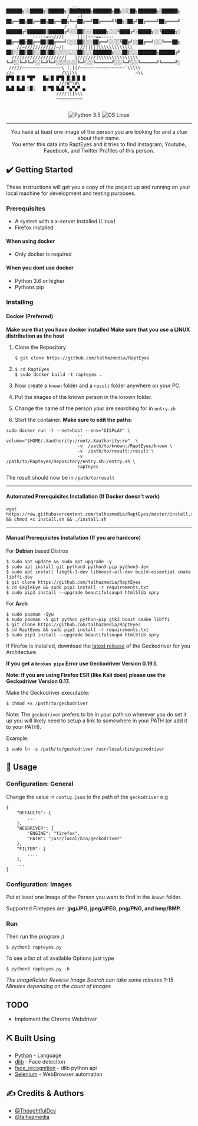 ```

                        _--_                          ██████╗░░█████╗░██████╗░████████╗███████╗██╗░░░██╗███████╗░██████╗
                       /   -)                         ██╔══██╗██╔══██╗██╔══██╗╚══██╔══╝██╔════╝╚██╗░██╔╝██╔════╝██╔════╝
                   ___/___|___                        ██████╔╝███████║██████╔╝░░░██║░░░█████╗░░░╚████╔╝░█████╗░░╚█████╗░
      ____-----=~~///|     ||||~~~==-----_____        ██╔══██╗██╔══██║██╔═══╝░░░░██║░░░██╔══╝░░░░╚██╔╝░░██╔══╝░░░╚═══██╗
    //~////////////~/|     |//|||||\\\\\\\\\\\\\      ██║░░██║██║░░██║██║░░░░░░░░██║░░░███████╗░░░██║░░░███████╗██████╔╝
  ////////////////////|   |///////|\\\\\\\\\\\\\\\    ╚═╝░░╚═╝╚═╝░░╚═╝╚═╝░░░░░░░░╚═╝░░░╚══════╝░░░╚═╝░░░╚══════╝╚═════╝░
 /////~~~~~~~~~~~~~~~\ |.||/~~~~~~~~~~~~~~~~~`\\\\\
//~                  /\\|\\                      ~\\                   █▀█ █░█ ▀█▀   █▄░█ █▀█ █░█░█ █
                    ///W^\W\                                           █▄█ █▄█ ░█░   █░▀█ █▄█ ▀▄▀▄▀ ▄
                   ////|||\\\
                   ~~~~~~~~~~
                                                                      
```

<div align="center">

![Python 3.5](https://img.shields.io/badge/Python-3.6%2B-blue.svg)
![OS Linux](https://img.shields.io/badge/Supported%20OS-Linux-yellow.svg)

</div>

---

<p align="center"> You have at least one image of the person you are looking for and a clue about their name. 
<br>
You enter this data into RaptEyes and it tries to find Instagram, Youtube, Facebook, and Twitter Profiles of this person.
    <br> 
</p>

## ✔️ Getting Started <a name = "getting_started"></a>
These instructions will get you a copy of the project up and running on your local machine for development and testing purposes.

### Prerequisites

- A system with a x-server installed (Linux)
- Firefox installed

#### When using docker
- Only docker is required

#### When you dont use docker
- Python 3.6 or higher
- Pythons pip


### Installing

#### Docker (Preferred)
**Make sure that you have docker installed**
**Make sure that you use a LINUX distribution as the host**
1. Clone the Repository

   ``` $ git clone https://github.com/talhazmedia/RaptEyes ```
2. ```
   $ cd RaptEyes
   $ sudo docker build -t rapteyes .
   ```
3. Now create a `known` folder and a `result` folder anywhere on your PC.
4. Put the images of the known person in the known folder.
5. Change the name of the person your are searching for in `entry.sh`
6. Start the container. **Make sure to edit the paths**:
```
sudo docker run -t --net=host --env="DISPLAY" \
                           --volume="$HOME/.Xauthority:/root/.Xauthority:rw"  \
                           -v  /path/to/known:/RaptEyes/known \
                           -v  /path/to/result:/result \
                           -v /path/to/Rapteyes/Repository/entry.sh:/entry.sh \
                           rapteyes

```

The result should now be in `/path/to/result`

---

#### Automated Prerequisites Installation (If Docker doesn't work)
```
wget https://raw.githubusercontent.com/talhazmedia/RaptEyes/master/install.sh && chmod +x install.sh && ./install.sh
```

---

#### Manual Prerequisites Installation (If you are hardcore)

For **Debian** based Distros
```
$ sudo apt update && sudo apt upgrade -y
$ sudo apt install git python3 python3-pip python3-dev
$ sudo apt install libgtk-3-dev libboost-all-dev build-essential cmake libffi-dev
$ git clone https://github.com/talhazmedia/RaptEyes
$ cd EagleEye && sudo pip3 install -r requirements.txt
$ sudo pip3 install --upgrade beautifulsoup4 html5lib spry
```

For **Arch**
```
$ sudo pacman -Syu
$ sudo pacman -S git python python-pip gtk3 boost cmake libffi
$ git clone https://github.com/talhazmedia/RaptEyes
$ cd RaptEyes && sudo pip3 install -r requirements.txt
$ sudo pip3 install --upgrade beautifulsoup4 html5lib spry
```


If Firefox is installed, download the [latest release](https://github.com/mozilla/geckodriver/releases/latest) of the Geckodriver for you Architecture.

**If you get a `broken pipe` Error use Geckodriver Version 0.19.1.**

**Note: If you are using Firefox ESR (like Kali does) please use the Geckodriver Version 0.17.**

Make the Geckodriver executable:
```
$ chmod +x /path/to/geckodriver
```

Note: The `geckodriver` prefers to be in your path so wherever you do set it up you will likely need to setup a link to somewhere in your PATH (or add it to your PATH).

Example:
```
$ sudo ln -s /path/to/geckodriver /usr/local/bin/geckodriver
```


## 🎈 Usage <a name="usage"></a>

### Configuration: General

Change the value in `config.json` to the path of the `geckodriver` e.g
```
{
    "DEFAULTS": {
        ...
    },
    "WEBDRIVER": {
        "ENGINE": "firefox",
        "PATH": "/usr/local/bin/geckodriver"
    },
    "FILTER": [
        ....
    ],
    ...
}
```

### Configuration: Images

Put at least one Image of the Person you want to find in the `known` folder.

Supported Filetypes are: **jpg/JPG, jpeg/JPEG, png/PNG, and bmp/BMP.**

### Run

Then run the program ;)
```
$ python3 rapteyes.py
```

To see a list of all available Options just type
```
$ python3 rapteyes.py -h
```

*The ImageRaider Reverse Image Search can take some minutes 1-15 Minutes depending on the count of Images*


## TODO <a name = "todo"></a>
* Implement the Chrome Webdriver

## ⛏️ Built Using <a name = "built_using"></a>
- [Python](https://www.python.org/) - Language
- [dlib](http://dlib.net/) - Face detection
- [face_recognition](https://github.com/ageitgey/face_recognition) - dlib python api
- [Selenium](https://www.seleniumhq.org/) - WebBrowser automation

## ✍️ Credits & Authors <a name = "authors"></a>
- [@ThoughtfulDev](https://github.com/ThoughtfulDev) 
- [@talhazmedia](https://github.com/talhazmedia)
